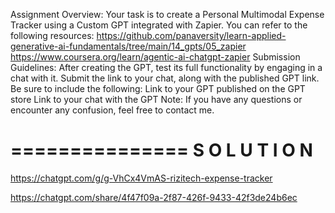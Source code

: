 Assignment Overview:
Your task is to create a Personal Multimodal Expense Tracker using a Custom GPT integrated with Zapier. You can refer to the following resources:
https://github.com/panaversity/learn-applied-generative-ai-fundamentals/tree/main/14_gpts/05_zapier
https://www.coursera.org/learn/agentic-ai-chatgpt-zapier
Submission Guidelines:
After creating the GPT, test its full functionality by engaging in a chat with it. Submit the link to your chat, along with the published GPT link. Be sure to include the following:
Link to your GPT published on the GPT store
Link to your chat with the GPT
Note:
If you have any questions or encounter any confusion, feel free to contact me.

===============
S O L U T I O N
===============

https://chatgpt.com/g/g-VhCx4VmAS-rizitech-expense-tracker

https://chatgpt.com/share/4f47f09a-2f87-426f-9433-42f3de24b6ec